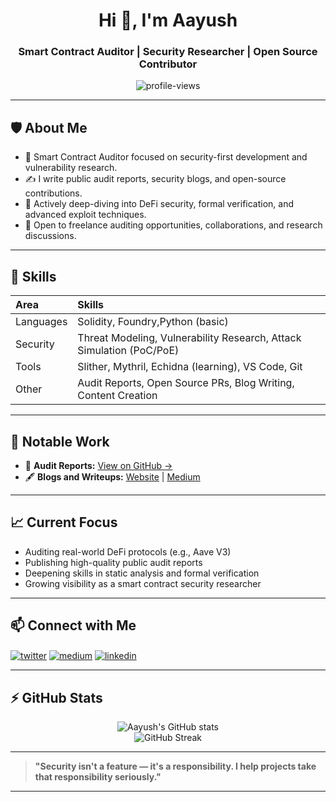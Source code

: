 <h1 align="center">Hi 👋, I'm Aayush</h1>
<h3 align="center">Smart Contract Auditor | Security Researcher | Open Source Contributor</h3>

<p align="center">
  <img src="https://komarev.com/ghpvc/?username=aayushjhaaudits&label=Profile%20views&color=0e75b6&style=flat" alt="profile-views" />
</p>

---

## 🛡️ About Me
- 🔎 Smart Contract Auditor focused on security-first development and vulnerability research.
- ✍️ I write public audit reports, security blogs, and open-source contributions.
- 🎯 Actively deep-diving into DeFi security, formal verification, and advanced exploit techniques.
- 🚀 Open to freelance auditing opportunities, collaborations, and research discussions.

---

## 🧰 Skills
| Area | Skills |
| :--- | :----- |
| Languages | Solidity, Foundry,Python (basic) |
| Security | Threat Modeling, Vulnerability Research, Attack Simulation (PoC/PoE) |
| Tools | Slither, Mythril, Echidna (learning), VS Code, Git |
| Other | Audit Reports, Open Source PRs, Blog Writing, Content Creation |

---

## 📝 Notable Work
- 📄 **Audit Reports:** [View on GitHub →](https://github.com/aayushjhaaudits/audits)
- 🖋️ **Blogs and Writeups:** [Website](https://aayushjhaaudits.github.io) | [Medium](https://medium.com/@aayushjhaaudits)

---

## 📈 Current Focus
- Auditing real-world DeFi protocols (e.g., Aave V3)
- Publishing high-quality public audit reports
- Deepening skills in static analysis and formal verification
- Growing visibility as a smart contract security researcher

---

## 📫 Connect with Me
<p align="left">
  <a href="https://twitter.com/aayushjhaaudits" target="blank"><img align="center" src="https://img.shields.io/badge/X-1DA1F2?style=for-the-badge&logo=twitter&logoColor=white" alt="twitter" /></a>
  <a href="https://medium.com/@aayushjhaaudits" target="blank"><img align="center" src="https://img.shields.io/badge/Medium-000000?style=for-the-badge&logo=medium&logoColor=white" alt="medium" /></a>
  <a href="https://www.linkedin.com/in/aayushjhaaudits/" target="blank"><img align="center" src="https://img.shields.io/badge/LinkedIn-0A66C2?style=for-the-badge&logo=linkedin&logoColor=white" alt="linkedin" /></a>
</p>

---

## ⚡ GitHub Stats
<p align="center">
  <img src="https://github-readme-stats.vercel.app/api?username=aayushjhaaudits&show_icons=true&theme=radical" alt="Aayush's GitHub stats" />
  <br/>
  <img src="https://github-readme-streak-stats.herokuapp.com/?user=aayushjhaaudits&theme=radical" alt="GitHub Streak" />
</p>

---

> **"Security isn't a feature — it's a responsibility. I help projects take that responsibility seriously."**

---
